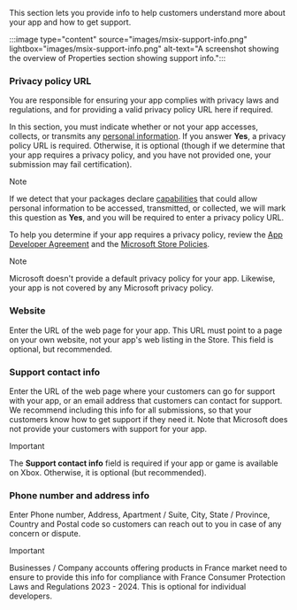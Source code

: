 This section lets you provide info to help customers understand more about your app and how to get support.

:::image type="content" source="images/msix-support-info.png" lightbox="images/msix-support-info.png" alt-text="A screenshot showing the overview of Properties section showing support info.":::

### Privacy policy URL

You are responsible for ensuring your app complies with privacy laws and regulations, and for providing a valid privacy policy URL here if required.

In this section, you must indicate whether or not your app accesses, collects, or transmits any [personal information](/windows/apps/publish/store-policies-and-code-of-conduct#105-personal-information). If you answer **Yes**, a privacy policy URL is required. Otherwise, it is optional (though if we determine that your app requires a privacy policy, and you have not provided one, your submission may fail certification).

> [!NOTE]
> If we detect that your packages declare [capabilities](/windows/uwp/packaging/app-capability-declarations) that could allow personal information to be accessed, transmitted, or collected, we will mark this question as **Yes**, and you will be required to enter a privacy policy URL.

To help you determine if your app requires a privacy policy, review the [App Developer Agreement](/legal/windows/agreements/app-developer-agreement) and the [Microsoft Store Policies](/windows/apps/publish/store-policies-and-code-of-conduct#105-personal-information).

> [!NOTE]
> Microsoft doesn't provide a default privacy policy for your app. Likewise, your app is not covered by any Microsoft privacy policy.

### Website

Enter the URL of the web page for your app. This URL must point to a page on your own website, not your app's web listing in the Store. This field is optional, but recommended.

### Support contact info

Enter the URL of the web page where your customers can go for support with your app, or an email address that customers can contact for support. We recommend including this info for all submissions, so that your customers know how to get support if they need it. Note that Microsoft does not provide your customers with support for your app.

> [!IMPORTANT]
> The **Support contact info** field is required if your app or game is available on Xbox. Otherwise, it is optional (but recommended).

### Phone number and address info

Enter Phone number, Address, Apartment / Suite, City, State / Province, Country and Postal code so customers can reach out to you in case of any concern or dispute. 

> [!IMPORTANT]
> Businesses / Company accounts offering products in France market need to ensure to provide this info for compliance with France Consumer Protection Laws and Regulations 2023 - 2024. This is optional for individual developers.

